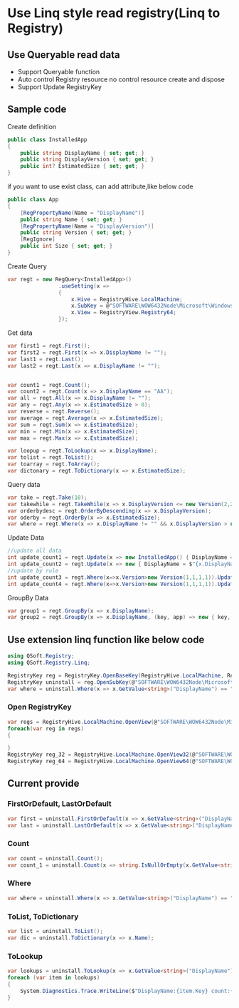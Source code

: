 # Use Linq style read registry(Linq to Registry)
## Use Queryable read data
* Support Queryable function
* Auto control Registry resource no control resource create and dispose
* Support Update RegistryKey
## Sample code
Create definition
```csharp
public class InstalledApp
{
	public string DisplayName { set; get; }
    public string DisplayVersion { set; get; }
    public int? EstimatedSize { set; get; }
}
```
if you want to use exist class, can add attribute,like below code
```csharp
public class App
{
    [RegPropertyName(Name = "DisplayName")]
    public string Name { set; get; }
    [RegPropertyName(Name = "DisplayVersion")]
    public string Version { set; get; }
    [RegIgnore]
    public int Size { set; get; }
}
```


Create Query
```csharp
var regt = new RegQuery<InstalledApp>()
                .useSetting(x =>
                {
                    x.Hive = RegistryHive.LocalMachine;
                    x.SubKey = @"SOFTWARE\WOW6432Node\Microsoft\Windows\CurrentVersion\Uninstall";
                    x.View = RegistryView.Registry64;
                });
```
Get data
```csharp
var first1 = regt.First();
var first2 = regt.First(x => x.DisplayName != "");
var last1 = regt.Last();
var last2 = regt.Last(x => x.DisplayName != "");


var count1 = regt.Count();
var count2 = regt.Count(x => x.DisplayName == "AA");
var all = regt.All(x => x.DisplayName != "");
var any = regt.Any(x => x.EstimatedSize > 0);
var reverse = regt.Reverse();
var average = regt.Average(x => x.EstimatedSize);
var sum = regt.Sum(x => x.EstimatedSize);
var min = regt.Min(x => x.EstimatedSize);
var max = regt.Max(x => x.EstimatedSize);

var loopup = regt.ToLookup(x => x.DisplayName);
var tolist = regt.ToList();
var toarray = regt.ToArray();
var dictonary = regt.ToDictionary(x => x.EstimatedSize);
```
Query data
```csharp
var take = regt.Take(10);
var takewhile = regt.TakeWhile(x => x.DisplayVersion <= new Version(2,2,2,2));
var orderbydesc = regt.OrderByDescending(x => x.DisplayVersion);
var oderby = regt.OrderBy(x => x.EstimatedSize);
var where = regt.Where(x => x.DisplayName != "" && x.DisplayVersion > new Version(3,3,3,3));
```
Update Data
```csharp
//update all data
int update_count1 = regt.Update(x => new InstalledApp() { DisplayName = $"{x.DisplayName}_AA" });
int update_count2 = regt.Update(x => new { DisplayName = $"{x.DisplayName}_AA" });
//update by rule
int update_count3 = regt.Where(x=>x.Version>new Version(1,1,1,1)).Update(x => new InstalledApp() { DisplayName = $"{x.DisplayName}_AA" });
int update_count4 = regt.Where(x=>x.Version>new Version(1,1,1,1)).Update(x => new { DisplayName = $"{x.DisplayName}_AA" });
```
GroupBy Data
```csharp
var group1 = regt.GroupBy(x => x.DisplayName);
var group2 = regt.GroupBy(x => x.DisplayName, (key, app) => new { key, app });
```




## Use extension linq function like below code
```csharp
using QSoft.Registry;
using QSoft.Registry.Linq;

RegistryKey reg = RegistryKey.OpenBaseKey(RegistryHive.LocalMachine, RegistryView.Registry64);
RegistryKey uninstall = reg.OpenSubKey(@"SOFTWARE\WOW6432Node\Microsoft\Windows\CurrentVersion\Uninstall");
var where = uninstall.Where(x => x.GetValue<string>("DisplayName") == "Intel(R) Processor Graphics");
```
### Open RegistryKey
```csharp
var regs = RegistryHive.LocalMachine.OpenView(@"SOFTWARE\WOW6432Node\Microsoft\Windows\CurrentVersion\Uninstall");
foreach(var reg in regs)
{

}
RegistryKey reg_32 = RegistryHive.LocalMachine.OpenView32(@"SOFTWARE\WOW6432Node\Microsoft\Windows\CurrentVersion\Uninstall");
RegistryKey reg_64 = RegistryHive.LocalMachine.OpenView64(@"SOFTWARE\WOW6432Node\Microsoft\Windows\CurrentVersion\Uninstall");
```
## Current provide
### FirstOrDefault, LastOrDefault
```csharp
var first = uninstall.FirstOrDefault(x => x.GetValue<string>("DisplayName") == "Intel(R) Processor Graphics");
var last = uninstall.LastOrDefault(x => x.GetValue<string>("DisplayName") == "Intel(R) Processor Graphics");
```
### Count
```csharp
var count = uninstall.Count();
var count_1 = uninstall.Count(x => string.IsNullOrEmpty(x.GetValue<string>("DisplayName")) == false);
```
### Where
```csharp
var where = uninstall.Where(x => x.GetValue<string>("DisplayName") == "Intel(R) Processor Graphics");
```
### ToList, ToDictionary
```csharp
var list = uninstall.ToList();
var dic = uninstall.ToDictionary(x => x.Name);
```
### ToLookup
```csharp
var lookups = uninstall.ToLookup(x => x.GetValue<string>("DisplayName"));
foreach (var item in lookups)
{
    System.Diagnostics.Trace.WriteLine($"DisplayName:{item.Key} count:{item.Count()}");
}
```

